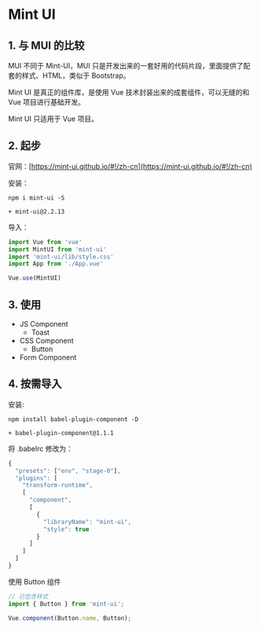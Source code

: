 # Mint UI

## 1. 与 MUI 的比较

MUI 不同于 Mint-UI，MUI 只是开发出来的一套好用的代码片段，里面提供了配套的样式、HTML，类似于 Bootstrap。

Mint UI 是真正的组件库，是使用 Vue 技术封装出来的成套组件，可以无缝的和 Vue 项目进行基础开发。

Mint UI 只适用于 Vue 项目。

## 2. 起步

官网：[https://mint-ui.github.io/#!/zh-cn](https://mint-ui.github.io/#!/zh-cn)

安装：

```shell
npm i mint-ui -S

+ mint-ui@2.2.13
```

导入：

```javascript
import Vue from 'vue'
import MintUI from 'mint-ui'
import 'mint-ui/lib/style.css'
import App from './App.vue'

Vue.use(MintUI)
```

## 3. 使用

* JS Component
  * Toast
* CSS Component
  * Button
* Form Component

## 4. 按需导入

安装:

```shell
npm install babel-plugin-component -D

+ babel-plugin-component@1.1.1
```

将 .babelrc 修改为：

```javascript
{
  "presets": ["env", "stage-0"],
  "plugins": [
    "transform-runtime",
    [
      "component",
      [
        {
          "libraryName": "mint-ui",
          "style": true
        }
      ]
    ]
  ]
}
```

使用 Button 组件

```javascript
// 已包含样式
import { Button } from 'mint-ui';

Vue.component(Button.name, Button);
```